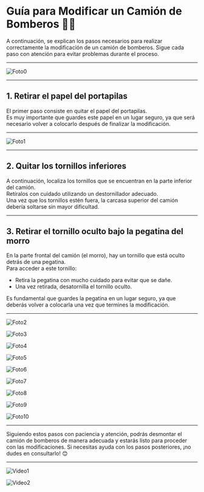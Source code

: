 # Guía para Modificar un Camión de Bomberos 🚒✨

A continuación, se explican los pasos necesarios para realizar correctamente la modificación de un camión de bomberos. Sigue cada paso con atención para evitar problemas durante el proceso.

---

![Foto0](img/Foto0.jpg)

---

## 1. Retirar el papel del portapilas
El primer paso consiste en quitar el papel del portapilas.  
Es muy importante que guardes este papel en un lugar seguro, ya que será necesario volver a colocarlo después de finalizar la modificación.

---

![Foto1](img/Foto1.jpg)

---

## 2. Quitar los tornillos inferiores
A continuación, localiza los tornillos que se encuentran en la parte inferior del camión.  
Retíralos con cuidado utilizando un destornillador adecuado.  
Una vez que los tornillos estén fuera, la carcasa superior del camión debería soltarse sin mayor dificultad.

---

## 3. Retirar el tornillo oculto bajo la pegatina del morro
En la parte frontal del camión (el morro), hay un tornillo que está oculto detrás de una pegatina.  
Para acceder a este tornillo:

- Retira la pegatina con mucho cuidado para evitar que se dañe.
- Una vez retirada, desatornilla el tornillo oculto.

Es fundamental que guardes la pegatina en un lugar seguro, ya que deberás volver a colocarla una vez que termines la modificación.

---

![Foto2](img/Foto2.jpg)

![Foto3](img/Foto3.jpg)

![Foto4](img/Foto4.jpg)

![Foto5](img/Foto5.jpg)

![Foto6](img/Foto6.jpg)

![Foto7](img/Foto7.jpg)

![Foto8](img/Foto8.jpg)

![Foto9](img/Foto9.jpg)

![Foto10](img/Foto10.jpg)

---

Siguiendo estos pasos con paciencia y atención, podrás desmontar el camión de bomberos de manera adecuada y estarás listo para proceder con las modificaciones. Si necesitas ayuda con los pasos posteriores, ¡no dudes en consultarlo! 😊

---

![Video1](img/video1.gif)

![Video2](img/video2.gif)

